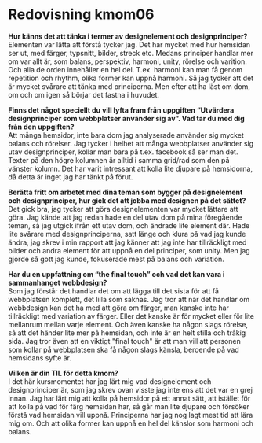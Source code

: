---
---
Redovisning kmom06
=========================

<b><p>Hur känns det att tänka i termer av designelement och designprinciper?</b><br>
Elementen var lätta att förstå tycker jag. Det har mycket med hur hemsidan ser ut, med färger, typsnitt, bilder, streck etc. Medans principer handlar mer om var allt är, som balans, perspektiv, harmoni, unity, rörelse och varition. Och alla de orden innehåller en hel del. T.ex. harmoni kan man få genom repetition och rhythm, olika former kan uppnå harmoni. Så jag tycker att det är mycket svårare att tänka med principerna. Men efter att ha läst om dom, om och om igen så börjar det fastna i huvudet.</p>
<b><p>Finns det något speciellt du vill lyfta fram från uppgiften “Utvärdera designprinciper som webbplatser använder sig av”. Vad tar du med dig från den uppgiften?</b><br>
Att många hemsidor, inte bara dom jag analyserade använder sig mycket balans och rörelser. Jag tycker i helhet att många webbplatser använder sig utav designprinciper, kollar man bara på t.ex. facebook så ser man det. Texter på den högre kolumnen är alltid i samma grid/rad som den på vänster kolumn. Det har varit intressant att kolla lite djupare på hemsidorna, då detta är inget jag har tänkt på förut.</p>
<b><p>Berätta fritt om arbetet med dina teman som bygger på designelement och designprinciper, hur gick det att jobba med designen på det sättet?</b><br>
Det gick bra, jag tycker att göra designelementen var mycket lättare att göra. Jag kände att jag redan hade en del utav dom på mina föregående teman, så jag utgick ifrån ett utav dom, och ändrade lite element där. Hade lite svårare med designprinciperna, satt länge och klura på vad jag kunde ändra, jag skrev i min rapport att jag känner att jag inte har tillräckligt med bilder och andra element för att uppnå en del principer, som unity. Men jag gjorde så gott jag kunde, fokuserade mest på balans och variation. </p>
<b><p>Har du en uppfattning om “the final touch” och vad det kan vara i sammanhanget webbdesign?</b><br>
Som jag förstår det handlar det om att lägga till det sista för att få webbplatsen komplett, det lilla som saknas. Jag tror att när det handlar om webbdesign kan det ha med att göra om färger, man kanske inte har tillräckligt med variation av färger. Eller det kanske är för mycket eller för lite mellanrum mellan varje element. Och även kanske ha någon slags rörelse, så att det händer lite mer på hemsidan, och inte är en helt stilla och tråkig sida. Jag tror även att en viktigt "final touch" är att man vill att personen som kollar på webbplatsen ska få någon slags känsla, beroende på vad hemsidans syfte är.</p>
<div class="TIL"><b><p>Vilken är din TIL för detta kmom?</b><br>
I det här kursmomentet har jag lärt mig vad designelement och designprinciper är, som jag skrev ovan visste jag inte ens att det var en grej innan. Jag har lärt mig att kolla på hemsidor på ett annat sätt, att istället för att kolla på vad för färg hemsidan har, så går man lite djupare och försöker förstå vad hemsidan vill uppnå. Principerna har jag nog lagt mest tid att lära mig om. Och att olika former kan uppnå en hel del känslor som harmoni och balans. </p></div>
